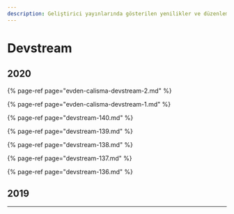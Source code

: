 ```yaml
---
description: Geliştirici yayınlarında gösterilen yenilikler ve düzenlemeler
---
```


# Devstream

## 2020

{% page-ref page="evden-calisma-devstream-2.md" %}

{% page-ref page="evden-calisma-devstream-1.md" %}

{% page-ref page="devstream-140.md" %}

{% page-ref page="devstream-139.md" %}

{% page-ref page="devstream-138.md" %}

{% page-ref page="devstream-137.md" %}

{% page-ref page="devstream-136.md" %}

## 2019

---

